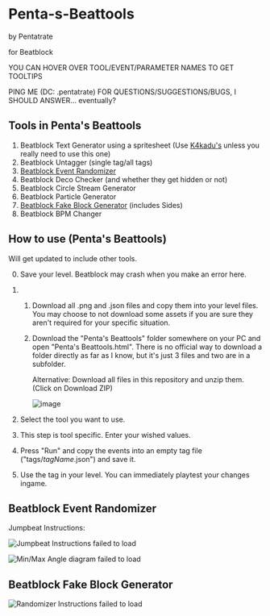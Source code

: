 # Penta-s-Beattools
by Pentatrate

for Beatblock

YOU CAN HOVER OVER TOOL/EVENT/PARAMETER NAMES TO GET TOOLTIPS

PING ME (DC: .pentatrate) FOR QUESTIONS/SUGGESTIONS/BUGS, I SHOULD ANSWER...
eventually?

## Tools in Penta's Beattools
1. Beatblock Text Generator using a spritesheet (Use [K4kadu's](https://github.com/K4kadu/Beatblock-Utilities) unless you really need to use this one)
2. Beatblock Untagger (single tag/all tags)
3. [Beatblock Event Randomizer](#beatblock-event-randomizer)
4. Beatblock Deco Checker (and whether they get hidden or not)
5. Beatblock Circle Stream Generator
6. Beatblock Particle Generator
7. [Beatblock Fake Block Generator](#beatblock-fake-block-generator) (includes Sides)
8. Beatblock BPM Changer

## How to use (Penta's Beattools)
Will get updated to include other tools.

0. Save your level. Beatblock may crash when you make an error here.

1. 1. Download all .png and .json files and copy them into your level files.
	You may choose to not download some assets if you are sure they aren't required for your specific situation.

	2. Download the "Penta's Beattools" folder somewhere on your PC and open "Penta's Beattools.html".
	There is no official way to download a folder directly as far as I know, but it's just 3 files and two are in a subfolder.

		Alternative: Download all files in this repository and unzip them. (Click on Download ZIP)
		
		![image](https://github.com/user-attachments/assets/f4a94209-4fa8-47d7-ac4f-e76db634b2bf)

2. Select the tool you want to use.
3. This step is tool specific. Enter your wished values.
4. Press "Run" and copy the events into an empty tag file ("tags/*tagName*.json") and save it.
5. Use the tag in your level.
	You can immediately playtest your changes ingame.

## Beatblock Event Randomizer

Jumpbeat Instructions:

![Jumpbeat Instructions failed to load](https://github.com/user-attachments/assets/cbad4d15-a595-423d-97cd-a335dbfb1514)

![Min/Max Angle diagram failed to load](https://github.com/user-attachments/assets/f11680ac-a757-4b32-a3ed-77428661f593)

## Beatblock Fake Block Generator

![Randomizer Instructions failed to load](https://github.com/user-attachments/assets/8c5eb0c5-2415-47d5-9e79-8f244559eada)
